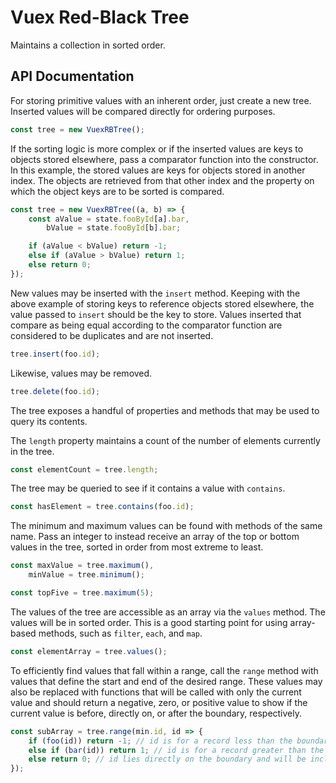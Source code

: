 # Vuex Red-Black Tree

Maintains a collection in sorted order.

## API Documentation

For storing primitive values with an inherent order, just create a new tree. Inserted values will be compared directly
for ordering purposes.

```javascript
const tree = new VuexRBTree();
```

If the sorting logic is more complex or if the inserted values are keys to objects stored elsewhere, pass a comparator
function into the constructor. In this example, the stored values are keys for objects stored in another index. The
objects are retrieved from that other index and the property on which the object keys are to be sorted is compared.

```javascript
const tree = new VuexRBTree((a, b) => {
    const aValue = state.fooById[a].bar,
        bValue = state.fooById[b].bar;

    if (aValue < bValue) return -1;
    else if (aValue > bValue) return 1;
    else return 0;
});
```

New values may be inserted with the `insert` method. Keeping with the above example of storing keys to reference objects
stored elsewhere, the value passed to `insert` should be the key to store. Values inserted that compare as being equal
according to the comparator function are considered to be duplicates and are not inserted.

```javascript
tree.insert(foo.id);
```

Likewise, values may be removed.

```javascript
tree.delete(foo.id);
```

The tree exposes a handful of properties and methods that may be used to query its contents.

The `length` property maintains a count of the number of elements currently in the tree.

```javascript
const elementCount = tree.length;
```

The tree may be queried to see if it contains a value with `contains`.

```javascript
const hasElement = tree.contains(foo.id);
```

The minimum and maximum values can be found with methods of the same name. Pass an integer to instead receive an array
of the top or bottom values in the tree, sorted in order from most extreme to least.

```javascript
const maxValue = tree.maximum(),
    minValue = tree.minimum();

const topFive = tree.maximum(5);
```

The values of the tree are accessible as an array via the `values` method. The values will be in sorted order. This is a
good starting point for using array-based methods, such as `filter`, `each`, and `map`. 

```javascript
const elementArray = tree.values();
```

To efficiently find values that fall within a range, call the `range` method with values that define the start and end
of the desired range. These values may also be replaced with functions that will be called with only the current value
and should return a negative, zero, or positive value to show if the current value is before, directly on, or after the
boundary, respectively.

```javascript
const subArray = tree.range(min.id, id => {
    if (foo(id)) return -1; // id is for a record less than the boundary
    else if (bar(id)) return 1; // id is for a record greater than the boundary
    else return 0; // id lies directly on the boundary and will be included
});
```